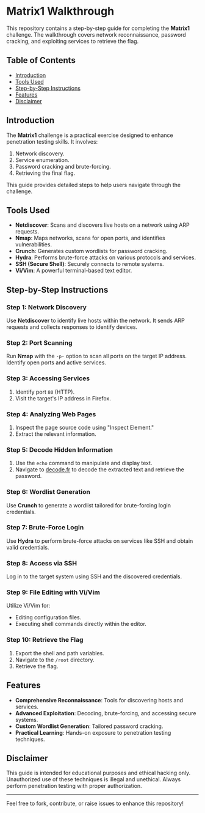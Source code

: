 # Matrix1 Walkthrough

This repository contains a step-by-step guide for completing the **Matrix1** challenge. The walkthrough covers network reconnaissance, password cracking, and exploiting services to retrieve the flag.

## Table of Contents
- [Introduction](#introduction)
- [Tools Used](#tools-used)
- [Step-by-Step Instructions](#step-by-step-instructions)
- [Features](#features)
- [Disclaimer](#disclaimer)

## Introduction

The **Matrix1** challenge is a practical exercise designed to enhance penetration testing skills. It involves:
1. Network discovery.
2. Service enumeration.
3. Password cracking and brute-forcing.
4. Retrieving the final flag.

This guide provides detailed steps to help users navigate through the challenge.

## Tools Used

- **Netdiscover**: Scans and discovers live hosts on a network using ARP requests.
- **Nmap**: Maps networks, scans for open ports, and identifies vulnerabilities.
- **Crunch**: Generates custom wordlists for password cracking.
- **Hydra**: Performs brute-force attacks on various protocols and services.
- **SSH (Secure Shell)**: Securely connects to remote systems.
- **Vi/Vim**: A powerful terminal-based text editor.

## Step-by-Step Instructions

### Step 1: Network Discovery
Use **Netdiscover** to identify live hosts within the network. It sends ARP requests and collects responses to identify devices.

### Step 2: Port Scanning
Run **Nmap** with the `-p-` option to scan all ports on the target IP address. Identify open ports and active services.

### Step 3: Accessing Services
1. Identify port `80` (HTTP).
2. Visit the target's IP address in Firefox.

### Step 4: Analyzing Web Pages
1. Inspect the page source code using "Inspect Element."
2. Extract the relevant information.

### Step 5: Decode Hidden Information
1. Use the `echo` command to manipulate and display text.
2. Navigate to [decode.fr](https://www.decode.fr/brainfuck-language) to decode the extracted text and retrieve the password.

### Step 6: Wordlist Generation
Use **Crunch** to generate a wordlist tailored for brute-forcing login credentials.

### Step 7: Brute-Force Login
Use **Hydra** to perform brute-force attacks on services like SSH and obtain valid credentials.

### Step 8: Access via SSH
Log in to the target system using SSH and the discovered credentials.

### Step 9: File Editing with Vi/Vim
Utilize Vi/Vim for:
- Editing configuration files.
- Executing shell commands directly within the editor.

### Step 10: Retrieve the Flag
1. Export the shell and path variables.
2. Navigate to the `/root` directory.
3. Retrieve the flag.

## Features

- **Comprehensive Reconnaissance**: Tools for discovering hosts and services.
- **Advanced Exploitation**: Decoding, brute-forcing, and accessing secure systems.
- **Custom Wordlist Generation**: Tailored password cracking.
- **Practical Learning**: Hands-on exposure to penetration testing techniques.

## Disclaimer

This guide is intended for educational purposes and ethical hacking only. Unauthorized use of these techniques is illegal and unethical. Always perform penetration testing with proper authorization.

---

Feel free to fork, contribute, or raise issues to enhance this repository!
